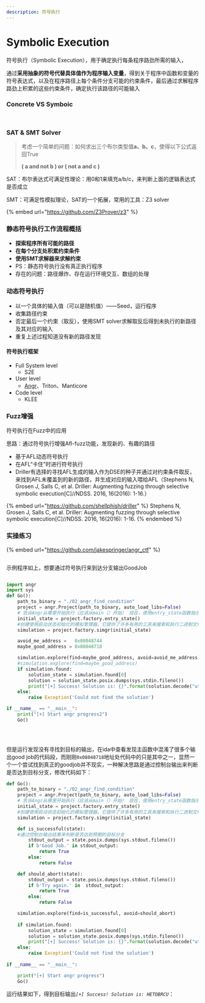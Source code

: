 ```yaml
---
description: 符号执行
---
```


# Symbolic Execution

符号执行（Symbolic Execution），用于确定执行每条程序路劲所需的输入，

通过**采用抽象的符号代替具体值作为程序输入变量**，得到关于程序中函数和变量的符号表达式，以及在程序路径上每个条件分支可能的约束条件，最后通过求解程序路劲上积累的这些约束条件，确定执行该路径的可能输入

### **Concrete   VS   Symboic**

<figure><img src="../.gitbook/assets/image (70).png" alt=""><figcaption></figcaption></figure>

<figure><img src="../.gitbook/assets/image (71).png" alt=""><figcaption></figcaption></figure>

### SAT & SMT Solver

> 考虑一个简单的问题：如何求出三个布尔类型值**a、b、c**，使得以下公式返回True
>
> &#x20;**(  a and not b )  or (  not a and c )**

SAT：布尔表达式可满足性理论：用0和1来填充a/b/c，来判断上面的逻辑表达式是否成立

SMT：可满足性模拟理论，SAT的一个拓展，常用的工具：Z3 solver

{% embed url="https://github.com/Z3Prover/z3" %}

### 静态符号执行工作流程概括

* **探索程序所有可能的路径**
* **在每个分支处积累约束条件**
* **使用SMT求解器来求解约束**
* PS：静态符号执行没有真正执行程序
* 存在的问题：路径爆炸、存在运行环境交互、数组的处理

### 动态符号执行

* 以一个具体的输入值（可以是随机值）——Seed，运行程序
* 收集路径约束
* 否定最后一个约束（取反），使用SMT solver求解取反后得到未执行的新路径及其对应的输入
* 重复上述过程知道没有新的路径发现

#### 符号执行框架

* Full System level
  * S2E
* User level
  * [Angr](https://github.com/angr/angr)、Triton、Manticore
* Code level
  * KLEE

### Fuzz增强

&#x20; 符号执行在Fuzz中的应用

思路：通过符号执行增强Afl-fuzz功能，发现新的、有趣的路径

* 基于AFL动态符号执行
* 在AFL“卡住”时进行符号执行
* Driller有选择的寻找AFL生成的输入作为DSE的种子并通过对约束条件取反，来找到AFL未覆盖到的新的路径，并生成对应的输入喂给AFL（Stephens N, Grosen J, Salls C, et al. Driller: Augmenting fuzzing through selective symbolic execution\[C]//NDSS. 2016, 16(2016): 1-16.）

{% embed url="https://github.com/shellphish/driller" %}
Stephens N, Grosen J, Salls C, et al. Driller: Augmenting fuzzing through selective symbolic execution\[C]//NDSS. 2016, 16(2016): 1-16.
{% endembed %}



### 实操练习

{% embed url="https://github.com/jakespringer/angr_ctf" %}

<figure><img src="../.gitbook/assets/image (72).png" alt=""><figcaption></figcaption></figure>

示例程序如上，想要通过符号执行来到达分支输出GoodJob

<figure><img src="../.gitbook/assets/591e5f657cba85160736a924fbb0262.png" alt=""><figcaption></figcaption></figure>



```python
import angr
import sys
def Go():
    path_to_binary = "./02_angr_find_condition" 
    project = angr.Project(path_to_binary, auto_load_libs=False)
    # 告诉Angr从哪里开始执行（应该从main（）开始） 现在，使用entry_state函数指示Angr从main（）函数开始。
    initial_state = project.factory.entry_state()
    #创建使用启动状态初始化的模拟管理器。它提供了许多有用的工具来搜索和执行二进制文件。
    simulation = project.factory.simgr(initial_state)

    avoid_me_address =   0x08048744
    maybe_good_address = 0x08048718

    simulation.explore(find=maybe_good_address, avoid=avoid_me_address)
    #simulation.explore(find=maybe_good_address)
    if simulation.found:
        solution_state = simulation.found[0]
        solution = solution_state.posix.dumps(sys.stdin.fileno())
        print("[+] Success! Solution is: {}".format(solution.decode("utf-8")))
    else:
        raise Exception('Could not find the solution')

if __name__ == "__main__":
    print("[+] Start angr progress2")
    Go()
    
    
```

<figure><img src="../.gitbook/assets/image (15).png" alt=""><figcaption></figcaption></figure>

但是运行发现没有寻找到目标的输出，在ida中查看发现主函数中混淆了很多个输出good job的代码段，而刚刚`0x08048718`地址处代码中的只是其中之一，显然一个一个尝试找到真正的goodjob并不现实，一种解决思路是通过控制台输出来判断是否达到目标分支，修改代码如下：

```python
def Go():
    path_to_binary = "./02_angr_find_condition" 
    project = angr.Project(path_to_binary, auto_load_libs=False)
    # 告诉Angr从哪里开始执行（应该从main（）开始） 现在，使用entry_state函数指示Angr从main（）函数开始。
    initial_state = project.factory.entry_state()
    #创建使用启动状态初始化的模拟管理器。它提供了许多有用的工具来搜索和执行二进制文件。
    simulation = project.factory.simgr(initial_state)

    def is_successful(state):
    #通过控制台输出结果来判断是否达到预期的目标分支
        stdout_output = state.posix.dumps(sys.stdout.fileno())
        if b'Good Job.' in stdout_output:
            return True
        else: 
            return False

    def should_abort(state):
        stdout_output = state.posix.dumps(sys.stdout.fileno())
        if b'Try again.' in  stdout_output:
            return True
        else: 
            return False

    simulation.explore(find=is_successful, avoid=should_abort)
  
    if simulation.found:
        solution_state = simulation.found[0]
        solution = solution_state.posix.dumps(sys.stdin.fileno())
        print("[+] Success! Solution is: {}".format(solution.decode("utf-8")))
    else:
        raise Exception('Could not find the solution')
    
if __name__ == "__main__":

    print("[+] Start angr progress")
    Go()
```

运行结果如下，得到目标输&#x51FA;_`[+] Success! Solution is: HETOBRCU`_：

<figure><img src="../.gitbook/assets/image (73).png" alt=""><figcaption></figcaption></figure>
